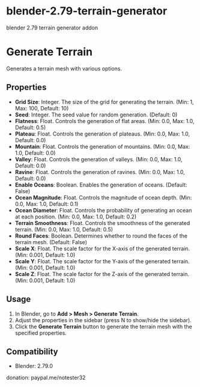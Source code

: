 # blender-2.79-terrain-generator
blender 2.79 terrain generator addon

# Generate Terrain

Generates a terrain mesh with various options.

## Properties

- **Grid Size**: Integer. The size of the grid for generating the terrain. (Min: 1, Max: 100, Default: 10)
- **Seed**: Integer. The seed value for random generation. (Default: 0)
- **Flatness**: Float. Controls the generation of flat areas. (Min: 0.0, Max: 1.0, Default: 0.5)
- **Plateau**: Float. Controls the generation of plateaus. (Min: 0.0, Max: 1.0, Default: 0.0)
- **Mountain**: Float. Controls the generation of mountains. (Min: 0.0, Max: 1.0, Default: 0.0)
- **Valley**: Float. Controls the generation of valleys. (Min: 0.0, Max: 1.0, Default: 0.0)
- **Ravine**: Float. Controls the generation of ravines. (Min: 0.0, Max: 1.0, Default: 0.0)
- **Enable Oceans**: Boolean. Enables the generation of oceans. (Default: False)
- **Ocean Magnitude**: Float. Controls the magnitude of ocean depth. (Min: 0.0, Max: 1.0, Default: 0.1)
- **Ocean Diameter**: Float. Controls the probability of generating an ocean at each position. (Min: 0.0, Max: 1.0, Default: 0.2)
- **Terrain Smoothness**: Float. Controls the smoothness of the generated terrain. (Min: 0.0, Max: 1.0, Default: 0.5)
- **Round Faces**: Boolean. Determines whether to round the faces of the terrain mesh. (Default: False)
- **Scale X**: Float. The scale factor for the X-axis of the generated terrain. (Min: 0.001, Default: 1.0)
- **Scale Y**: Float. The scale factor for the Y-axis of the generated terrain. (Min: 0.001, Default: 1.0)
- **Scale Z**: Float. The scale factor for the Z-axis of the generated terrain. (Min: 0.001, Default: 1.0)

## Usage

1. In Blender, go to **Add > Mesh > Generate Terrain**.
2. Adjust the properties in the sidebar (press N to show/hide the sidebar).
3. Click the **Generate Terrain** button to generate the terrain mesh with the specified properties.

## Compatibility

- Blender: 2.79.0

donation: paypal.me/notester32

